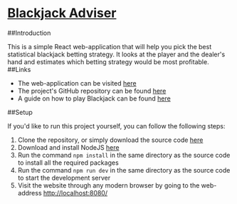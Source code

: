 # [Blackjack Adviser](https://blackjack-adviser.herokuapp.com/)

##Introduction

This is a simple React web-application that will help you pick the best statistical blackjack betting strategy. It looks at the player and the dealer's hand and estimates which betting strategy would be most profitable.
##Links 

- The web-application can be visited [here](https://blackjack-adviser.herokuapp.com/)
- The project's GitHub repository can be found [here](https://github.com/JPStrydom/Blackjack-Adviser)
- A guide on how to play Blackjack can be found [here](http://www.bicyclecards.com/how-to-play/blackjack/)

##Setup

If you'd like to run this project yourself, you can follow the following steps:

1) Clone the repository, or simply download the source code [here](https://github.com/JPStrydom/Blackjack-Adviser/archive/master.zip)
2) Download and install NodeJS [here](https://nodejs.org/dist/v6.11.5/node-v6.11.5-x64.msi)
3) Run the command `npm install` in the same directory as the source code to install all the required packages
4) Run the command `npm run dev` in the same directory as the source code to start the development server
5) Visit the website through any modern browser by going to the web-address [http://localhost:8080/](http://localhost:8080/)